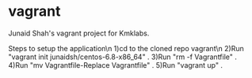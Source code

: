 # vagrant
Junaid Shah's vagrant project for Kmklabs. 

Steps to setup the application\n
1)cd to the cloned repo vagrant\n
2)Run "vagrant init junaidsh/centos-6.8-x86_64" .
3)Run "rm -f Vagrantfile" .
4)Run "mv Vagrantfile-Replace Vagrantfile" . 
5)Run "vagrant up" .
